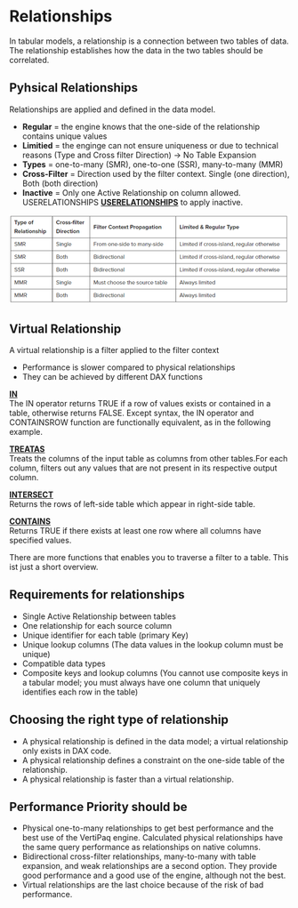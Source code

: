 # Relationships

In tabular models, a relationship is a connection between two tables of data. The relationship establishes how the data in the two tables should be correlated.

## Pyhsical Relationships

Relationships are applied and defined in the data model. 

+ **Regular** =  the engine knows that the one-side of the relationship contains unique values
+ **Limitied** = the enginge can not ensure uniqueness or due to technical reasons (Type and Cross filter Direction) -> No Table Expansion
+ **Types** = one-to-many (SMR), one-to-one (SSR), many-to-many (MMR)
+ **Cross-Filter** = Direction used by the filter context. Single (one direction), Both (both direction)
+ **Inactive** = Only one Active Relationship on column allowed. USERELATIONSHIPS **[USERELATIONSHIPS](https://dax.guide/userelationship/)** to apply inactive.

![Agenda](04_Relationships.PNG) <br>


## Virtual Relationship

A virtual relationship is a filter applied to the filter context

+ Performance is slower compared to physical relationships
+ They can be achieved by different DAX functions

**[IN](https://dax.guide/op/in/)** <br>
The IN operator returns TRUE if a row of values exists or contained in a table, otherwise returns FALSE. Except syntax, the IN operator and CONTAINSROW function are functionally equivalent, as in the following example.

**[TREATAS](https://dax.guide/treatas/)** <br>
Treats the columns of the input table as columns from other tables.For each column, filters out any values that are not present in its respective output column.

**[INTERSECT](https://dax.guide/intersect/)** <br>
Returns the rows of left-side table which appear in right-side table.

**[CONTAINS](https://dax.guide/contains/)** <br>
Returns TRUE if there exists at least one row where all columns have specified values.

There are more functions that enables you to traverse a filter to a table. This ist just a short overview.

## Requirements for relationships

+ Single Active Relationship between tables
+ One relationship for each source column
+ Unique identifier for each table (primary Key)
+ Unique lookup columns (The data values in the lookup column must be unique)
+ Compatible data types
+ Composite keys and lookup columns (You cannot use composite keys in a tabular model; you must always have one column that uniquely identifies each row in the table)


## Choosing the right type of relationship

+ A physical relationship is defined in the data model; a virtual relationship only exists in DAX code.
+ A physical relationship defines a constraint on the one-side table of the relationship.
+ A physical relationship is faster than a virtual relationship.

## Performance Priority should be

+ Physical one-to-many relationships to get best performance and the best use of the VertiPaq engine. Calculated physical relationships have the same query performance as relationships on native columns.
+ Bidirectional cross-filter relationships, many-to-many with table expansion, and weak relationships are a second option. They provide good performance and a good use of the engine, although not the best.
+ Virtual relationships are the last choice because of the risk of bad performance. 
